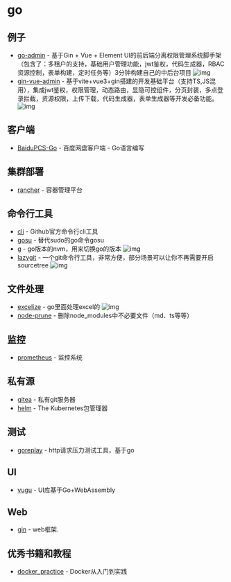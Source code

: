 # go

## 例子

- [go-admin](https://github.com/go-admin-team/go-admin) - 基于Gin + Vue + Element UI的前后端分离权限管理系统脚手架（包含了：多租户的支持，基础用户管理功能，jwt鉴权，代码生成器，RBAC资源控制，表单构建，定时任务等）3分钟构建自己的中后台项目 ![img](https://img.shields.io/github/stars/go-admin-team/go-admin)
- [gin-vue-admin](https://github.com/flipped-aurora/gin-vue-admin) - 基于vite+vue3+gin搭建的开发基础平台（支持TS,JS混用），集成jwt鉴权，权限管理，动态路由，显隐可控组件，分页封装，多点登录拦截，资源权限，上传下载，代码生成器，表单生成器等开发必备功能。 ![img](https://img.shields.io/github/stars/flipped-aurora/gin-vue-admin)

## 客户端

- [BaiduPCS-Go](https://github.com/iikira/BaiduPCS-Go) - 百度网盘客户端 - Go语言编写

## 集群部署

- [rancher](https://github.com/rancher/rancher) - 容器管理平台

## 命令行工具

- [cli](https://github.com/cli/cli) - Github官方命令行cli工具
- [gosu](https://github.com/tianon/gosu) - 替代sudo的go命令gosu
- [g](https://github.com/voidint/g) - go版本的nvm，用来切换go的版本 ![img](https://img.shields.io/github/stars/voidint/g)
- [lazygit](https://github.com/jesseduffield/lazygit) - 一个git命令行工具，非常方便，部分场景可以让你不再需要开启sourcetree ![img](https://img.shields.io/github/stars/jesseduffield/lazygit#usage)

## 文件处理

- [excelize](https://github.com/qax-os/excelize) - go里面处理excel的 ![img](https://img.shields.io/github/stars/qax-os/excelize)
- [node-prune](https://github.com/tj/node-prune) - 删除node_modules中不必要文件（md、ts等等）

## 监控

- [prometheus](https://github.com/prometheus/prometheus) - 监控系统

## 私有源

- [gitea](https://github.com/go-gitea/gitea) - 私有git服务器
- [helm](https://github.com/helm/helm) - The Kubernetes包管理器


## 测试

- [goreplay](https://github.com/buger/goreplay) - http请求压力测试工具，基于go


## UI

- [vugu](https://github.com/vugu/vugu) - UI库基于Go+WebAssembly


## Web

- [gin](https://github.com/gin-gonic/gin) - web框架.

## 优秀书籍和教程

- [docker_practice](https://github.com/yeasy/docker_practice) - Docker从入门到实践

